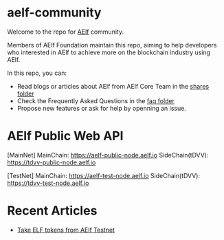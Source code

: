 # aelf-community

Welcome to the repo for [AElf](https://github.com/AElfProject/AElf) community.

Members of AElf Foundation maintain this repo, aiming to help developers who interested in AElf to achieve more on the blockchain industry using AElf. 

In this repo, you can:

- Read blogs or articles about AElf from AElf Core Team in the [shares folder](shares)
- Check the Frequently Asked Questions in the [faq folder](faq)
- Propose new features or ask for help by openning an issue.

# AElf Public Web API
[MainNet]
MainChain:
https://aelf-public-node.aelf.io
SideChain(tDVV):
https://tdvv-public-node.aelf.io

[TestNet]
MainChain:
https://aelf-test-node.aelf.io
SideChain(tDVV):
https://tdvv-test-node.aelf.io

# Recent Articles
- [Take ELF tokens from AElf Testnet](shares/take-elf-tokens-from-test-net.md)